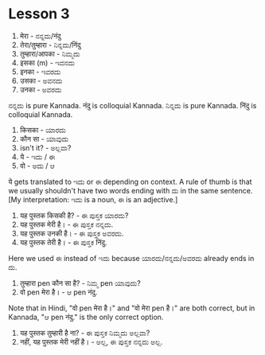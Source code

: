 # Lesson 3

1.  मेरा - ನನ್ನದು/नंदु
2.  तेरा/तुम्हारा - ನಿನ್ನದು/निंदु
3.  तुम्हारा/आपका - ನಿಮ್ಮದು
4.  इसका (m) - ಇವನದು
5.  इनका - ಇವರದು
6.  उसका - ಅವನದು
7.  उनका - ಅವರದು

ನನ್ನದು is pure Kannada. नंदु is colloquial Kannada.
ನಿನ್ನದು is pure Kannada. निंदु is colloquial Kannada.

1.  किसका - ಯಾರದು
2.  कौन सा - ಯಾವುದು
3.  isn't it? - ಅಲ್ಲವಾ?
4.  ये - ಇದು / ಈ
5.  वो - ಅದು / ಆ

ये gets translated to ಇದು or ಈ depending on context. A rule of thumb is that we usually shouldn't have two words ending with ದು in the same sentence.
[My interpretation: ಇದು is a noun, ಈ is an adjective.]

1.  यह पुस्तक किसकी है? - ಈ ಪುಸ್ತಕ ಯಾರದು?
2.  यह पुस्तक मेरी है। - ಈ ಪುಸ್ತಕ ನನ್ನದು.
3.  यह पुस्तक उनकी है। - ಈ ಪುಸ್ತಕ ಅವರದು.
4.  यह पुस्तक तेरी है। - ಈ ಪುಸ್ತಕ निंदु.

Here we used ಈ instead of ಇದು because ಯಾರದು/ನನ್ನದು/ಅವರದು already ends in ದು.

1.  तुम्हारा pen कौन सा है? - ನಿಮ್ಮ pen ಯಾವುದು?
2.  वो pen मेरा है। - ಆ pen नंदु.

Note that in Hindi, "वो pen मेरा है।" and "वो मेरा pen है।" are both correct, but in Kannada, "ಆ pen नंदु." is the only correct option.

1.  यह पुस्तक तुम्हारी है ना? - ಈ ಪುಸ್ತಕ ನಿಮ್ಮದು ಅಲ್ಲವಾ?
2.  नहीं, यह पुस्तक मेरी नहीं है। - ಅಲ್ಲ, ಈ ಪುಸ್ತಕ ನನ್ನದು ಅಲ್ಲ.

<script type="module" src="https://sharmaeklavya2.github.io/trin/trinUI.js?init=true&addCss=true"></script>